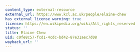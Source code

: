 ```yaml
---
content_type: external-resource
external_url: https://www.kcl.ac.uk/people/elaine-chew
has_external_license_warning: true
license: https://en.wikipedia.org/wiki/All_rights_reserved
status: ''
title: Elaine Chew
uid: c0fe8c57-fcd1-4cdc-bd42-87e31aec7d08
wayback_url: ''
---
```

